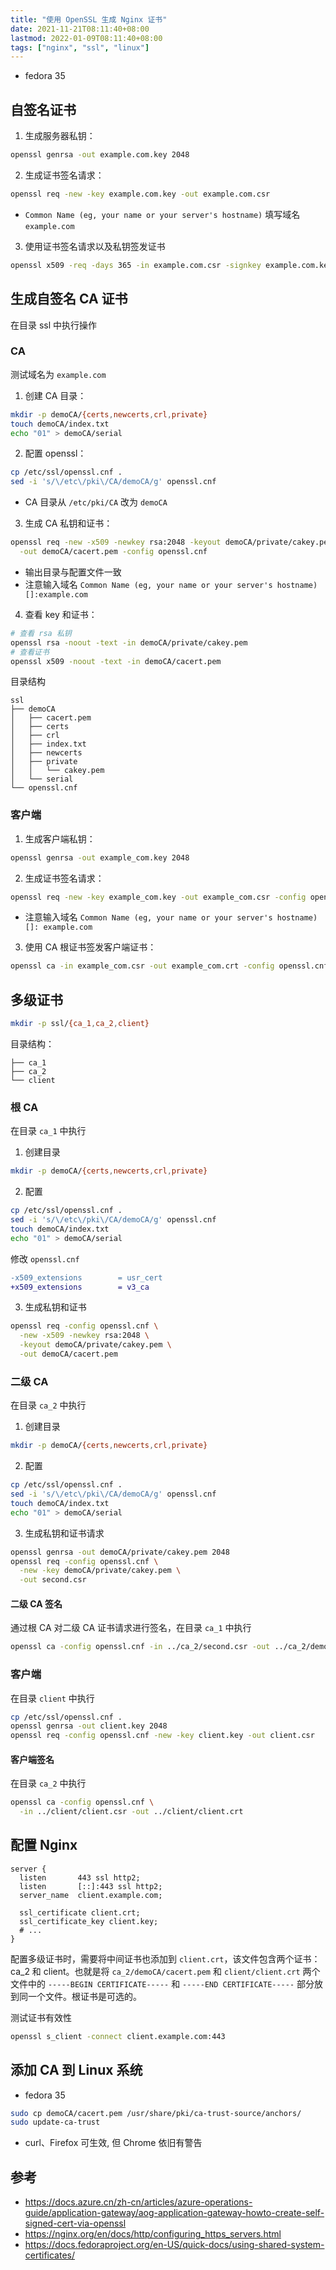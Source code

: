 ```yaml
---
title: "使用 OpenSSL 生成 Nginx 证书"
date: 2021-11-21T08:11:40+08:00
lastmod: 2022-01-09T08:11:40+08:00
tags: ["nginx", "ssl", "linux"]
---
```


- fedora 35

## 自签名证书

1. 生成服务器私钥：
```bash
openssl genrsa -out example.com.key 2048
```

2. 生成证书签名请求：
```bash
openssl req -new -key example.com.key -out example.com.csr
```
- `Common Name (eg, your name or your server's hostname)` 填写域名 `example.com`

3. 使用证书签名请求以及私钥签发证书
```bash
openssl x509 -req -days 365 -in example.com.csr -signkey example.com.key -out example.com.crt
```

## 生成自签名 CA 证书

在目录 ssl 中执行操作

### CA


测试域名为 `example.com`

1. 创建 CA 目录：
```bash
mkdir -p demoCA/{certs,newcerts,crl,private}
touch demoCA/index.txt
echo "01" > demoCA/serial
```

2. 配置 openssl：
```bash
cp /etc/ssl/openssl.cnf .
sed -i 's/\/etc\/pki\/CA/demoCA/g' openssl.cnf
```
- CA 目录从 `/etc/pki/CA` 改为 `demoCA`

3. 生成 CA 私钥和证书：
```bash
openssl req -new -x509 -newkey rsa:2048 -keyout demoCA/private/cakey.pem \
  -out demoCA/cacert.pem -config openssl.cnf
```
- 输出目录与配置文件一致
- 注意输入域名 `Common Name (eg, your name or your server's hostname) []:example.com`

4. 查看 key 和证书：
```bash
# 查看 rsa 私钥
openssl rsa -noout -text -in demoCA/private/cakey.pem
# 查看证书
openssl x509 -noout -text -in demoCA/cacert.pem
```

目录结构

```
ssl
├── demoCA
│   ├── cacert.pem
│   ├── certs
│   ├── crl
│   ├── index.txt
│   ├── newcerts
│   ├── private
│   │   └── cakey.pem
│   └── serial
└── openssl.cnf
```

### 客户端

1. 生成客户端私钥：
```bash
openssl genrsa -out example_com.key 2048
```

2. 生成证书签名请求：
```bash
openssl req -new -key example_com.key -out example_com.csr -config openssl.cnf
```
- 注意输入域名 `Common Name (eg, your name or your server's hostname) []: example.com`

3. 使用 CA 根证书签发客户端证书：
```bash
openssl ca -in example_com.csr -out example_com.crt -config openssl.cnf
```

## 多级证书

```bash
mkdir -p ssl/{ca_1,ca_2,client}
```

目录结构：

```ssl
├── ca_1
├── ca_2
└── client
```
### 根 CA

在目录 `ca_1` 中执行

1. 创建目录

```bash
mkdir -p demoCA/{certs,newcerts,crl,private}
```

2. 配置

```bash
cp /etc/ssl/openssl.cnf .
sed -i 's/\/etc\/pki\/CA/demoCA/g' openssl.cnf
touch demoCA/index.txt
echo "01" > demoCA/serial
```

修改 `openssl.cnf`

```diff
-x509_extensions        = usr_cert
+x509_extensions        = v3_ca
```

3. 生成私钥和证书

```bash
openssl req -config openssl.cnf \
  -new -x509 -newkey rsa:2048 \
  -keyout demoCA/private/cakey.pem \
  -out demoCA/cacert.pem
```

### 二级 CA

在目录 `ca_2` 中执行

1. 创建目录

```bash
mkdir -p demoCA/{certs,newcerts,crl,private} 
```

2. 配置

```bash
cp /etc/ssl/openssl.cnf .
sed -i 's/\/etc\/pki\/CA/demoCA/g' openssl.cnf
touch demoCA/index.txt
echo "01" > demoCA/serial
```

3. 生成私钥和证书请求

```bash
openssl genrsa -out demoCA/private/cakey.pem 2048
openssl req -config openssl.cnf \
  -new -key demoCA/private/cakey.pem \
  -out second.csr
```

#### 二级 CA 签名

通过根  CA 对二级 CA 证书请求进行签名，在目录 `ca_1` 中执行

```bash
openssl ca -config openssl.cnf -in ../ca_2/second.csr -out ../ca_2/demoCA/cacert.pem
```

### 客户端

在目录 `client` 中执行

```bash
cp /etc/ssl/openssl.cnf .
openssl genrsa -out client.key 2048
openssl req -config openssl.cnf -new -key client.key -out client.csr
```

#### 客户端签名

在目录 `ca_2` 中执行

```bash
openssl ca -config openssl.cnf \
  -in ../client/client.csr -out ../client/client.crt 
```

## 配置 Nginx

```nginx
server {
  listen       443 ssl http2;
  listen       [::]:443 ssl http2;
  server_name  client.example.com;

  ssl_certificate client.crt;
  ssl_certificate_key client.key;
  # ...
}
```

配置多级证书时，需要将中间证书也添加到 `client.crt`，该文件包含两个证书：ca_2 和 client。也就是将 `ca_2/demoCA/cacert.pem` 和 `client/client.crt` 两个文件中的 `-----BEGIN CERTIFICATE-----` 和 `-----END CERTIFICATE-----` 部分放到同一个文件。根证书是可选的。

测试证书有效性

```bash
openssl s_client -connect client.example.com:443
```

## 添加 CA 到 Linux 系统

- fedora 35

```bash
sudo cp demoCA/cacert.pem /usr/share/pki/ca-trust-source/anchors/
sudo update-ca-trust
```
- curl、Firefox 可生效, 但 Chrome 依旧有警告

## 参考

- https://docs.azure.cn/zh-cn/articles/azure-operations-guide/application-gateway/aog-application-gateway-howto-create-self-signed-cert-via-openssl
- https://nginx.org/en/docs/http/configuring_https_servers.html
- https://docs.fedoraproject.org/en-US/quick-docs/using-shared-system-certificates/
